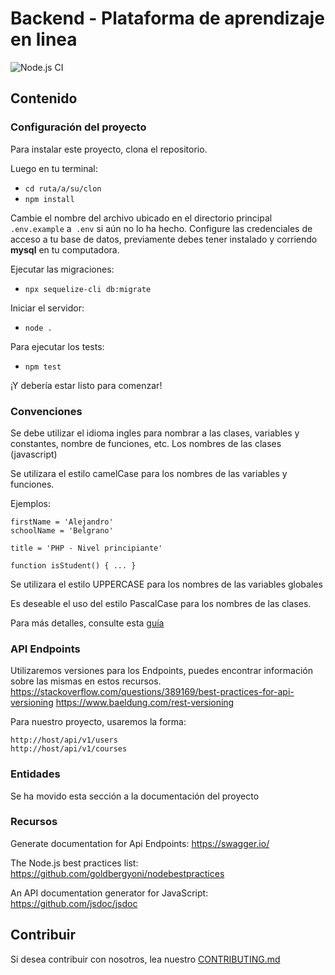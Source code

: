 # Backend - Plataforma de aprendizaje en linea

![Node.js CI](https://github.com/escuelavirtual/backend/workflows/Node.js%20CI/badge.svg?branch=dev)

## Contenido

### Configuración del proyecto

Para instalar este proyecto, clona el repositorio.

Luego en tu terminal:
* `cd ruta/a/su/clon`
* `npm install`

Cambie el nombre del archivo ubicado en el directorio principal `.env.example` a` .env` si aún no lo ha hecho. Configure las credenciales de acceso a tu base de datos, previamente debes tener instalado y corriendo **mysql** en tu computadora.

Ejecutar las migraciones:

* `npx sequelize-cli db:migrate`

Iniciar el servidor:

* `node .`

Para ejecutar los tests:

* `npm test`


¡Y debería estar listo para comenzar!

### Convenciones

Se debe utilizar el idioma ingles para nombrar a las clases, variables y constantes, nombre de funciones, etc. Los nombres de las clases (javascript)

Se utilizara el estilo camelCase para los nombres de las variables y funciones.

Ejemplos:
```
firstName = 'Alejandro'
schoolName = 'Belgrano'

title = 'PHP - Nivel principiante'

function isStudent() { ... }
```

Se utilizara el estilo UPPERCASE para los nombres de las variables globales

Es deseable el uso del estilo PascalCase para los nombres de las clases.

Para más detalles, consulte esta [guía](https://google.github.io/styleguide/jsguide.html)

### API Endpoints

Utilizaremos versiones para los Endpoints, puedes encontrar información sobre las mismas en estos recursos.
https://stackoverflow.com/questions/389169/best-practices-for-api-versioning
https://www.baeldung.com/rest-versioning

Para nuestro proyecto, usaremos la forma:
```
http://host/api/v1/users
http://host/api/v1/courses
```


### Entidades

Se ha movido esta sección a la documentación del proyecto

### Recursos

Generate documentation for Api Endpoints: https://swagger.io/

The Node.js best practices list: https://github.com/goldbergyoni/nodebestpractices

An API documentation generator for JavaScript: https://github.com/jsdoc/jsdoc

## Contribuir

Si desea contribuir con nosotros, lea  nuestro [CONTRIBUTING.md](https://github.com/escuelavirtual/backend/blob/master/CONTRIBUTING.md)

